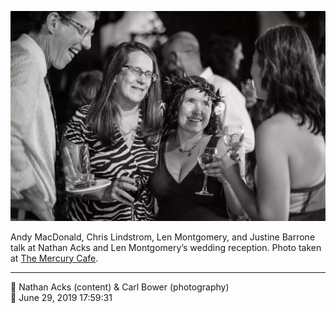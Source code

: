 ![Andy MacDonald, Chris Lindstrom, Len Montgomery, and Justine Barrone talk](assets/a17091d29639031820f939874dc8c4fa.webp)

Andy MacDonald, Chris Lindstrom, Len Montgomery, and Justine Barrone talk at Nathan Acks and Len Montgomery’s wedding reception. Photo taken at [The Mercury Cafe](http://mercurycafe.com/).

- - - -

<span aria-hidden="true">👥</span> Nathan Acks (content) & Carl Bower (photography)  
<span aria-hidden="true">📅</span> June 29, 2019 17:59:31
